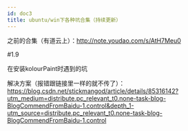 ```yaml
---
id: doc3
title: ubuntu/win下各种坑合集（持续更新）
---
```


之前的合集（有道云上）：http://note.youdao.com/s/AtH7Meu0

#1.9

在安装kolourPaint时遇到的坑

解决方案（报错跟链接里一样的就不传了）：https://blog.csdn.net/stickmangod/article/details/85316142?utm_medium=distribute.pc_relevant_t0.none-task-blog-BlogCommendFromBaidu-1.control&depth_1-utm_source=distribute.pc_relevant_t0.none-task-blog-BlogCommendFromBaidu-1.control

